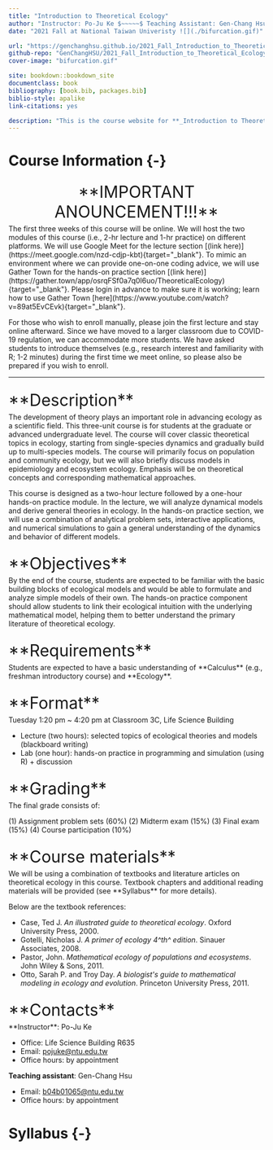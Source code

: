```yaml
--- 
title: "Introduction to Theoretical Ecology"
author: "Instructor: Po-Ju Ke $~~~~~$ Teaching Assistant: Gen-Chang Hsu"
date: "2021 Fall at National Taiwan Univeristy ![](./bifurcation.gif)"

url: "https://genchanghsu.github.io/2021_Fall_Introduction_to_Theoretical_Ecology/"
github-repo: "GenChangHSU/2021_Fall_Introduction_to_Theoretical_Ecology"
cover-image: "bifurcation.gif"

site: bookdown::bookdown_site
documentclass: book
bibliography: [book.bib, packages.bib]
biblio-style: apalike
link-citations: yes

description: "This is the course website for **_Introduction to Theoretical Ecology_** 2021 Fall at National Taiwan University."
---
```




# Course Information {-}

<p style = "font-size: 24pt; margin-bottom: 5px; margin-top: 25px; text-align: center"> **IMPORTANT ANOUNCEMENT!!!** </p>
The first three weeks of this course will be online. We will host the two modules of this course (i.e., 2-hr lecture and 1-hr practice) on different platforms. We will use Google Meet for the lecture section [(link here)](https://meet.google.com/nzd-cdjp-kbt){target="_blank"}. To mimic an environment where we can provide one-on-one coding advice, we will use Gather Town for the hands-on practice section [(link here)](https://gather.town/app/osrqFSf0a7q0I6uo/TheoreticalEcology){target="_blank"}. Please login in advance to make sure it is working; learn how to use Gather Town [here](https://www.youtube.com/watch?v=89at5EvCEvk){target="_blank"}.

For those who wish to enroll manually, please join the first lecture and stay online afterward. Since we have moved to a larger classroom due to COVID-19 regulation, we can accommodate more students. We have asked students to introduce themselves (e.g., research interest and familiarity with R; 1-2 minutes) during the first time we meet online, so please also be prepared if you wish to enroll.

********************************************************************************

<p style = "font-size: 24pt; margin-bottom: 5px; margin-top: 25px"> **Description** </p> The development of theory plays an important role in advancing ecology as a scientific field. This three-unit course is for students at the graduate or advanced undergraduate level. The course will cover classic theoretical topics in ecology, starting from single-species dynamics and gradually build up to multi-species models. The course will primarily focus on population and community ecology, but we will also briefly discuss models in epidemiology and ecosystem ecology. Emphasis will be on theoretical concepts and corresponding mathematical approaches.

This course is designed as a two-hour lecture followed by a one-hour hands-on practice module. In the lecture, we will analyze dynamical models and derive general theories in ecology. In the hands-on practice section, we will use a combination of analytical problem sets, interactive applications, and numerical simulations to gain a general understanding of the dynamics and behavior of different models. 

<p style = "font-size: 24pt; margin-bottom: 5px; margin-top: 25px"> **Objectives** </p>
By the end of the course, students are expected to be familiar with the basic building blocks of ecological models and would be able to formulate and analyze simple models of their own. The hands-on practice component should allow students to link their ecological intuition with the underlying mathematical model, helping them to better understand the primary literature of theoretical ecology. 

<p style = "font-size: 24pt; margin-bottom: 5px; margin-top: 25px"> **Requirements** </p>
Students are expected to have a basic understanding of **Calculus** (e.g., freshman introductory course) and **Ecology**.

<p style = "font-size: 24pt; margin-bottom: 5px; margin-top: 25px"> **Format** </p>
Tuesday 1:20 pm ~ 4:20 pm at Classroom 3C, Life Science Building

- Lecture (two hours): selected topics of ecological theories and models (blackboard writing) 
- Lab (one hour): hands-on practice in programming and simulation (using R) + discussion

<p style = "font-size: 24pt; margin-bottom: 5px; margin-top: 25px"> **Grading** </p>
The final grade consists of:

(1) Assignment problem sets (60%)
(2) Midterm exam (15%)
(3) Final exam (15%)
(4) Course participation (10%)

<p style = "font-size: 24pt; margin-bottom: 5px; margin-top: 25px"> **Course materials** </p>
We will be using a combination of textbooks and literature articles on theoretical ecology in this course. Textbook chapters and additional reading materials will be provided (see **Syllabus** for more details).

Below are the textbook references:

- Case, Ted J. *An illustrated guide to theoretical ecology*. Oxford University Press, 2000.
- Gotelli, Nicholas J. *A primer of ecology 4^th^ edition*. Sinauer Associates, 2008.
- Pastor, John. *Mathematical ecology of populations and ecosystems*. John Wiley & Sons, 2011.
- Otto, Sarah P. and Troy Day. *A biologist's guide to mathematical modeling in ecology and evolution*. Princeton University Press, 2011.

<p style = "font-size: 24pt; margin-bottom: 5px; margin-top: 25px"> **Contacts** </p>
**Instructor**: Po-Ju Ke

- Office: Life Science Building R635
- Email: pojuke@ntu.edu.tw
- Office hours: by appointment

**Teaching assistant**: Gen-Chang Hsu

- Email: b04b01065@ntu.edu.tw
- Office hours: by appointment


# Syllabus {-}

<!-- ```{r, echo = FALSE, message = F, warning = F, error = F} -->
<!-- library(tidyverse) -->
<!-- library(knitr) -->
<!-- library(kableExtra) -->

<!-- syllabus <- tibble( -->
<!--   Date = c("**Week 1** <span style='vertical-align:-30%'> </span> -->
<!--            <br> 28-Sept-2021", -->
<!--            "**Week 2** <span style='vertical-align:-30%'> </span> -->
<!--            <br> 05-Oct-2021", -->
<!--            "**Week 3** <span style='vertical-align:-30%'> </span> -->
<!--            <br> 12-Oct-2021", -->
<!--            "**Week 4** <span style='vertical-align:-30%'> </span> -->
<!--            <br> 19-Oct-2021", -->
<!--            "**Week 5** <span style='vertical-align:-30%'> </span> -->
<!--            <br> 26-Oct-2021", -->
<!--            "**Week 6** <span style='vertical-align:-30%'> </span> -->
<!--            <br> 02-Nov-2021", -->
<!--            "**Week 7** <span style='vertical-align:-30%'> </span> -->
<!--            <br> 09-Nov-2021", -->
<!--            "**Week 8** <span style='vertical-align:-30%'> </span> -->
<!--            <br> 16-Nov-2021", -->
<!--            "**Week 9** <span style='vertical-align:-30%'> </span> -->
<!--            <br> 23-Nov-2021", -->
<!--            "**Week 10** <span style='vertical-align:-30%'> </span> -->
<!--            <br> 30-Nov-2021", -->
<!--            "**Week 11** <span style='vertical-align:-30%'> </span> -->
<!--            <br> 07-Dec-2021", -->
<!--            "**Week 12** <span style='vertical-align:-30%'> </span> -->
<!--            <br> 14-Dec-2021", -->
<!--            "**Week 13** <span style='vertical-align:-30%'> </span> -->
<!--            <br> 21-Dec-2021", -->
<!--            "**Week 14** <span style='vertical-align:-30%'> </span> -->
<!--            <br> 28-Dec-2021", -->
<!--            "**Week 15** <span style='vertical-align:-30%'> </span> -->
<!--            <br> 04-Jan-2022", -->
<!--            "**Week 16** <span style='vertical-align:-30%'> </span> -->
<!--            <br> 11-Jan-2022"), -->

<!--   `Lecture topic` = c("Introduction: what is theoretical ecology?", -->
<!--                       "Exponential population growth", -->
<!--                       "Logistic population growth and stability analysis", -->
<!--                       "Discrete exponential and logistic models", -->
<!--                       "Age-structured models", -->
<!--                       "Metapopulations and patch occupancy models", -->
<!--                       "Lotka-Volterra model of competition: graphical analysis", -->
<!--                       "Lotka-Volterra model of competition: linear stability analysis", -->
<!--                       "Midterm exam", -->
<!--                       "Modern coexistence theory & Lotka-Volterra model of predator-prey interactions (1)", -->
<!--                       "Lotka-Volterra model of predator-prey interactions (2)", -->
<!--                       "Resource competition: R* models", -->
<!--                       "Multispecies models of competition: apparent competition", -->
<!--                       "Disease dynamics and SIR models", -->
<!--                       "Course review & open discussion", -->
<!--                       "Final exam"), -->

<!--   Lab = c(" \\- ", -->
<!--           'Solving exponential growth equation using "deSolve" & Visualization', -->
<!--           'Solving logistic growth equation using "deSolve" & Visualization', -->
<!--           "Modeling discrete logistic growth using for loops & Visualization", -->
<!--           "Analyzing Leslie matrix using for loops and eigenanalysis", -->
<!--           "Building and analyzing a model on plant-soil dynamics", -->
<!--           "Visualizing state-phase diagrams of Lotka-Volterra competition model", -->
<!--           "Analyzing system dynamics of Lotka-Volterra competition model", -->
<!--           " \\- ", -->
<!--           "Analyzing Lotka-Volterra model of predator-prey interactions (basic)", -->
<!--           "Analyzing Lotka-Volterra model of predator-prey interactions (variants)", -->
<!--           "Analyzing the dynamics of various consumer-resource systems", -->
<!--           "Visualizing the area of prey coexistence under apparent competition", -->
<!--           "Analyzing the SIR model with demography & Visualization", -->
<!--           " \\- ", -->
<!--           " \\- "), -->


<!--   Readings = c("Grainger et al., 2021", -->
<!--                "Gotelli [Ch.1] <br> Case [Ch.1]", -->
<!--                "Gotelli [Ch.2] <br> Case [Ch.5] <br> Otto & Day [Ch.5]", -->
<!--                "May, 1976", -->
<!--                "Gotelli [Ch.3] <br> Case[Ch.3]", -->
<!--                "Gotelli [Ch.4] <br> Case [Ch.16]", -->
<!--                "Gotelli [Ch.5] <br> Case [Ch.14]", -->
<!--                "Otto & Day [Ch.8]", -->
<!--                " $~~~~~~~~~~~~$ \\- ", -->
<!--                "Broekman et al., 2019", -->
<!--                "Gotelli [Ch.6] <br> Case [Ch.12 & 13]", -->
<!--                "Armstrong & McGehee, 1980 <br> Tilman, 1980", -->
<!--                "Holt, 1977", -->
<!--                "Anderson & May, 1979", -->
<!--                " $~~~~~~~~~~~~$ \\- ", -->
<!--                " $~~~~~~~~~~~~$ \\- ")   -->

<!-- ) -->

<!-- kbl(syllabus, align = "cccl", escape = F) %>%   -->
<!--   kable_paper(full_width = T,  -->
<!--               html_font = "Arial", -->
<!--               font_size = 17) %>% -->
<!--   kable_styling(bootstrap_options = c("bordered")) %>% -->
<!--   row_spec(0, bold = T, color = "black", font_size = 20) %>% -->
<!--   column_spec(1, width = "10em", border_right = T) %>% -->
<!--   column_spec(2, width = "17em") %>% -->
<!--   column_spec(3, width = "17em") %>% -->
<!--   column_spec(4, width = "13em") -->

<!-- ``` -->


